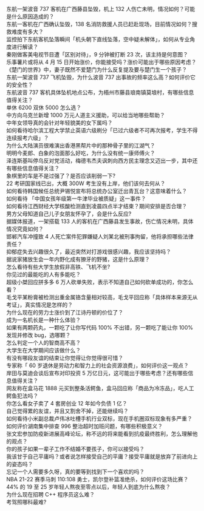 东航一架波音 737 客机在广西藤县坠毁，机上 132 人伤亡未明，情况如何？可能是什么原因造成的？  
东航一客机在广西确认坠毁，138 名消防救援人员已赶赴现场，目前情况如何？搜救难度有多大？  
监控拍下东航客机坠落瞬间「机头朝下直线坠落，空中疑未解体」，如何从专业角度进行解读？  
秦刚做客美电视节目遭「区别对待」，9 分钟被打断 23 次，该主持是何意图？  
乐事薯片或将从 4 月 15 日开始涨价，你能接受吗？涨价可能出于哪些原因考虑？  
《楚门的世界》中，妻子既然不爱楚门为什么反复提及要与楚门生一个孩子？  
东航一架波音 737 飞机坠毁，为什么波音 737 出事故的频率这么高？如何评价它的安全性？  
东航波音 737 客机具体坠机地点公布，为梧州市藤县琅南镇莫埌村，有哪些信息值得关注？  
单休 6200 双休 5000 怎么选？  
中方向乌克兰新增 1000 万元人道主义援助，可以给当地哪些帮助？  
中年女领导真的会针对年轻貌美的女下属吗？  
如何看待哈尔滨工程大学禁止英语六级刷分「已过六级者不可再次报考，学生不得连续报考六级」？  
为什么大陆演员很难演出香港黑帮片中的那种骨子里的江湖气？  
明明今麦郎、白象的泡面那么好吃，为什么没有统一康师傅火？  
泽连斯基叫停乌反对党活动，梅德韦杰夫讽刺向西方民主理念又迈出一步，其中还有哪些信息值得关注？  
象棋里的车是不是过强了？是否应该削弱一下?  
22 考研国家线已出，大概 300W 考生没有上岸，他们该何去何从？  
如何看待韩国候任总统尹锡悦宣布将总统办公室迁出青瓦台？这意味着什么？  
如何看待 「中国女孩年级第一牛津毕业被质疑」这一事件？  
如何看待江西财经大学核酸检测直到凌晨四点半才结束？期间安排是否合理？  
男方父母知道自己儿子女朋友怀孕了，会是什么反应?  
据媒体报道，一架搭载 133 人的客机在广西藤县发生事故，伤亡情况未明，具体情况究竟如何？  
邯郸汽车冲撞致 4 人死亡案件犯罪嫌疑人刘某北被刑事拘留，他将承担哪些法律责任？  
抑郁症失去兴趣很久了，最近突然对打游戏很感兴趣，我应该坚持吗？  
据说家猪放生会一年内野化成有獠牙的野猪，这是什么原理？  
怎么看待有些大学生放假非高铁、飞机不坐?  
你见过的最能吃的人有多能吃？  
超级小桀回应拼多多 6 万人砍单失败，表示不知道自己如何砍单成功的，你怎么看？  
毛戈平某粉膏被检测出重金属铬含量相对较高，毛戈平回应称「具体样本来源无从考证」，真实情况是怎样的？  
为什么现在的劳力士涨价到了江诗丹顿的价位了？  
成为一名机长是一种什么体验？  
如果有两颗药丸，一颗吃了让你写代码 100% 不出错，另一颗吃了能让你 100% 发现并修改 bug，选哪颗？  
怎么判定一个人的智商高不高？  
大学生在大学期间应该做什么？  
有没有哪段友谊的结束让你觉得让你觉得很可惜？  
专家称「 60 岁退休是劳动力和智力上的社会资源浪费」，如何评价这一观点？  
岸田与莫迪会谈后宣布对印投资 5 万亿日元，这可能出于哪些考虑？还有哪些信息值得关注？  
网友称在盒马花 1888 元买到整条活鳄鱼，盒马回应称「商品为冷冻品」，吃人工鳄鱼犯法吗？  
你怎么看女子卖了 4 套房创业 12 年如今负债 1 亿？  
自己觉得累的友谊，并且又割舍不掉，还能继续吗？  
如何看待小米副总裁卢伟冰吐槽手机行业双标，现在手机圈双标现象有多严重？  
如何评价湖南集中排查 996 整治超时加班问题，有哪些积极意义？  
张文宏参加防疫新进展高峰论坛，称不远的将来能看到抗疫最终胜利，怎么理解他的观点？  
你的孩子如果一辈子工作不结婚不要孩子，你可以接受吗？  
我该甘于自己平庸吗？或者说怎样接受自己的平庸？接受平庸就是放弃了前进向上的姿态吗？  
忘记一个人需要多久呀，真的要等到找到下一个喜欢的吗？  
NBA 21-22 赛季马刺 110:108 勇士，凯尔登补篮准绝杀，如何评价这场比赛？  
44% 的 19 至 25 岁年轻人熬夜至零点以后，年轻人到底为什么熬夜？  
为什么现在招聘 C++ 程序员这么难？  
考驾照哪科最难?  
